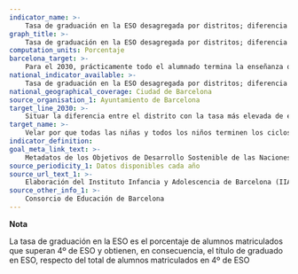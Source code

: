 ```yaml
---
indicator_name: >-
    Tasa de graduación en la ESO desagregada por distritos; diferencia porcentual entre el distrito con la tasa más alta y el distrito con la tasa más baja
graph_title: >-
    Tasa de graduación en la ESO desagregada por distritos; diferencia porcentual entre el distrito con la tasa más alta y el distrito con la tasa más baja
computation_units: Porcentaje
barcelona_target: >-
    Para el 2030, prácticamente todo el alumnado termina la enseñanza obligatoria con éxito y con un nivel adecuado de competencias 
national_indicator_available: >-
    Tasa de graduación en la ESO desagregada por distritos; diferencia porcentual entre el distrito con la tasa más alta y el distrito con la tasa más baja
national_geographical_coverage: Ciudad de Barcelona
source_organisation_1: Ayuntamiento de Barcelona
target_line_2030: >-
    Situar la diferencia entre el distrito con la tasa más elevada de éxito escolar y el distrito con la más baja (graduación de ESO) por debajo del 10%
target_name: >-
    Velar por que todas las niñas y todos los niños terminen los ciclos de la enseñanza primaria y secundaria, que debe ser gratuita, equitativa y de calidad y producir resultados de aprendizaje pertinentes y efectivos
indicator_definition:
goal_meta_link_text: >-
    Metadatos de los Objetivos de Desarrollo Sostenible de las Naciones Unidas (pdf 894kB)
source_periodicity_1: Datos disponibles cada año
source_url_text_1: >-
    Elaboración del Instituto Infancia y Adolescencia de Barcelona (IIAB-IERMB) con datos del Consejo Superior de Evaluación del Sistema Educativo y el Consorcio de Educación de Barcelona 
source_other_info_1: >-
    Consorcio de Educación de Barcelona
---
```

**Nota**

La tasa de graduación en la ESO es el porcentaje de alumnos matriculados que superan 4º de ESO y obtienen, en consecuencia, el título de graduado en ESO, respecto del total de alumnos matriculados en 4º de ESO
